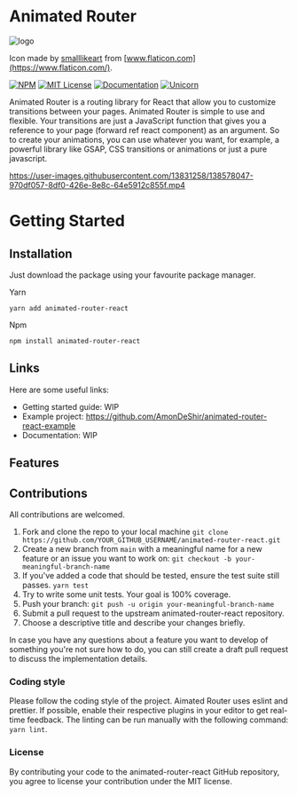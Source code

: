 # Animated Router

![logo](https://user-images.githubusercontent.com/13831258/138579149-42405ed8-733a-4f23-a03e-0a896890f3f2.png)

Icon made by [smalllikeart](https://www.flaticon.com/authors/smalllikeart) from [www.flaticon.com](https://www.flaticon.com/).

[![NPM](https://img.shields.io/npm/v/animated-router-react?style=for-the-badge)](https://www.npmjs.com/package/animated-router-react)
[![MIT License](https://img.shields.io/badge/license-MIT-blue.svg?style=for-the-badge)](https://github.com/AmonDeShir/animated-router-react/blob/main/LICENSE)
[![Documentation](https://img.shields.io/badge/Documentation-WIP-brightgreen.svg?style=for-the-badge)]()
[![Unicorn](https://img.shields.io/badge/unicorn-approved-ff69b4?style=for-the-badge)](https://www.youtube.com/watch?v=9auOCbH5Ns4)

Animated Router is a routing library for React that allow you to customize transitions between your pages. Animated Router is simple to use and flexible. Your transitions are just a JavaScript function that gives you a reference to your page (forward ref react component) as an argument. 
So to create your animations, you can use whatever you want, for example, a powerful library like GSAP, CSS transitions or animations or just a pure javascript.

https://user-images.githubusercontent.com/13831258/138578047-970df057-8df0-426e-8e8c-64e5912c855f.mp4
# Getting Started

## Installation
Just download the package using your favourite package manager.

Yarn
```
yarn add animated-router-react
```
Npm 
```
npm install animated-router-react
```

## Links
Here are some useful  links:
- Getting started guide: WIP
- Example project: https://github.com/AmonDeShir/animated-router-react-example
- Documentation: WIP

## Features


## Contributions
All contributions are welcomed.

1. Fork and clone the repo to your local machine `git clone https://github.com/YOUR_GITHUB_USERNAME/animated-router-react.git`
2. Create a new branch from `main` with a meaningful name for a new feature or an issue you want to work on: `git checkout -b your-meaningful-branch-name`
3. If you've added a code that should be tested, ensure the test suite still passes. `yarn test`
4. Try to write some unit tests. Your goal is 100% coverage.
5. Push your branch: `git push -u origin your-meaningful-branch-name`
6. Submit a pull request to the upstream animated-router-react repository.
7. Choose a descriptive title and describe your changes briefly.

In case you have any questions about a feature you want to develop of something you're not sure how to do, you can still create a draft pull request to discuss the implementation details.

### Coding style
Please follow the coding style of the project. Aimated Router uses eslint and prettier. If possible, enable their respective plugins in your editor to get real-time feedback. The linting can be run manually with the following command: `yarn lint`.

### License
By contributing your code to the animated-router-react GitHub repository, you agree to license your contribution under the MIT license.
